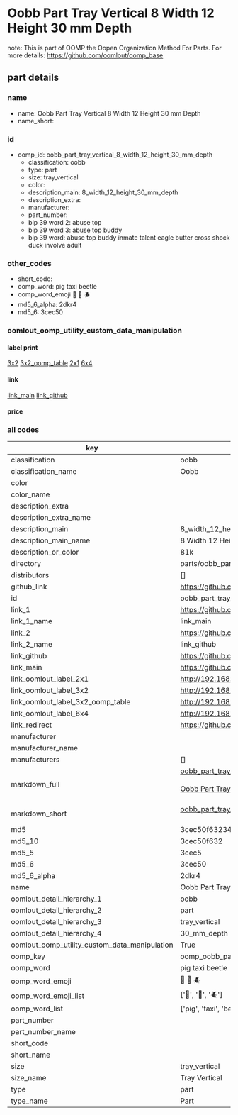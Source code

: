 # Oobb Part Tray Vertical 8 Width 12 Height 30 mm Depth  

note: This is part of OOMP the Oopen Organization Method For Parts. For more details: https://github.com/oomlout/oomp_base

##  part details
  







### name
* name: Oobb Part Tray Vertical 8 Width 12 Height 30 mm Depth
* name_short: 
### id
* oomp_id: oobb_part_tray_vertical_8_width_12_height_30_mm_depth
  * classification: oobb
  * type: part
  * size: tray_vertical
  * color: 
  * description_main: 8_width_12_height_30_mm_depth
  * description_extra: 
  * manufacturer: 
  * part_number: 
  * bip 39 word 2: abuse top
  * bip 39 word 3: abuse top buddy
  * bip 39 word: abuse top buddy inmate talent eagle butter cross shock duck involve adult

### other_codes
* short_code: 
* oomp_word: pig taxi beetle
* oomp_word_emoji :pig: :taxi: :beetle:
* md5_6_alpha: 2dkr4
* md5_6: 3cec50






### oomlout_oomp_utility_custom_data_manipulation
#### label print
[3x2](http://192.168.1.245:1112/?label=oomp%202dkr4)
[3x2_oomp_table](http://192.168.1.108:1112/?label=oomp%202dkr4)
[2x1](http://192.168.1.242:1112/?label=oomp%202dkr4)
[6x4](http://192.168.1.55:1112/?label=oomp%202dkr4)    

#### link

[link_main](https://github.com/oomlout/oomlout_oomp_version_1_messy/tree/main/parts/oobb_part_tray_vertical_8_width_12_height_30_mm_depth) [link_github](https://github.com/oomlout/oomlout_oomp_version_1_messy/tree/main/parts/oobb_part_tray_vertical_8_width_12_height_30_mm_depth)                             

#### price







### all codes 
| key | value |  
| --- | --- |  
| classification | oobb |  
| classification_name | Oobb |  
| color |  |  
| color_name |  |  
| description_extra |  |  
| description_extra_name |  |  
| description_main | 8_width_12_height_30_mm_depth |  
| description_main_name | 8 Width 12 Height 30 mm Depth |  
| description_or_color | 81k |  
| directory | parts/oobb_part_tray_vertical_8_width_12_height_30_mm_depth |  
| distributors | [] |  
| github_link | https://github.com/oomlout/oomlout_oomp_part_src/tree/main/parts/oobb_part_tray_vertical_8_width_12_height_30_mm_depth |  
| id | oobb_part_tray_vertical_8_width_12_height_30_mm_depth |  
| link_1 | https://github.com/oomlout/oomlout_oomp_version_1_messy/tree/main/parts/oobb_part_tray_vertical_8_width_12_height_30_mm_depth |  
| link_1_name | link_main |  
| link_2 | https://github.com/oomlout/oomlout_oomp_version_1_messy/tree/main/parts/oobb_part_tray_vertical_8_width_12_height_30_mm_depth |  
| link_2_name | link_github |  
| link_github | https://github.com/oomlout/oomlout_oomp_version_1_messy/tree/main/parts/oobb_part_tray_vertical_8_width_12_height_30_mm_depth |  
| link_main | https://github.com/oomlout/oomlout_oomp_version_1_messy/tree/main/parts/oobb_part_tray_vertical_8_width_12_height_30_mm_depth |  
| link_oomlout_label_2x1 | http://192.168.1.242:1112/?label=oomp%202dkr4 |  
| link_oomlout_label_3x2 | http://192.168.1.245:1112/?label=oomp%202dkr4 |  
| link_oomlout_label_3x2_oomp_table | http://192.168.1.108:1112/?label=oomp%202dkr4 |  
| link_oomlout_label_6x4 | http://192.168.1.55:1112/?label=oomp%202dkr4 |  
| link_redirect | https://github.com/oomlout/oomlout_oomp_version_1_messy/tree/main/parts/oobb_part_tray_vertical_8_width_12_height_30_mm_depth |  
| manufacturer |  |  
| manufacturer_name |  |  
| manufacturers | [] |  
| markdown_full | [oobb_part_tray_vertical_8_width_12_height_30_mm_depth](none)<br>[](none)<br>[Oobb Part Tray Vertical 8 Width 12 Height 30 Mm Depth](none)<br><br> |  
| markdown_short | [oobb_part_tray_vertical_8_width_12_height_30_mm_depth](none)<br><br> |  
| md5 | 3cec50f6323403e9146eb7443af93809 |  
| md5_10 | 3cec50f632 |  
| md5_5 | 3cec5 |  
| md5_6 | 3cec50 |  
| md5_6_alpha | 2dkr4 |  
| name | Oobb Part Tray Vertical 8 Width 12 Height 30 mm Depth |  
| oomlout_detail_hierarchy_1 | oobb |  
| oomlout_detail_hierarchy_2 | part |  
| oomlout_detail_hierarchy_3 | tray_vertical |  
| oomlout_detail_hierarchy_4 | 30_mm_depth |  
| oomlout_oomp_utility_custom_data_manipulation | True |  
| oomp_key | oomp_oobb_part_tray_vertical_8_width_12_height_30_mm_depth |  
| oomp_word | pig taxi beetle |  
| oomp_word_emoji | :pig: :taxi: :beetle: |  
| oomp_word_emoji_list | [':pig:', ':taxi:', ':beetle:'] |  
| oomp_word_list | ['pig', 'taxi', 'beetle'] |  
| part_number |  |  
| part_number_name |  |  
| short_code |  |  
| short_name |  |  
| size | tray_vertical |  
| size_name | Tray Vertical |  
| type | part |  
| type_name | Part |  
